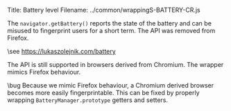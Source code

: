 Title: Battery level
Filename: ../common/wrappingS-BATTERY-CR.js


The `navigator.getBattery()` reports the state of the battery and can be
misused to fingerprint users for a short term. The API was removed from
Firefox.

\see https://lukaszolejnik.com/battery

The API is still supported in browsers derived from Chromium. The wrapper
mimics Firefox behaviour.

\bug Because we mimic Firefox behaviour, a Chromium derived browser
becomes more easily fingerprintable. This can be fixed by properly
wrapping `BatteryManager.prototype` getters and setters.

